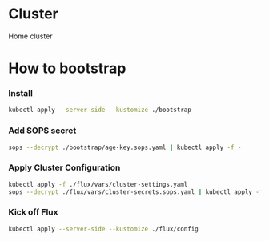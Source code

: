 # Cluster

Home cluster


# How to bootstrap

### Install

```sh
kubectl apply --server-side --kustomize ./bootstrap
```

### Add SOPS secret

```sh
sops --decrypt ./bootstrap/age-key.sops.yaml | kubectl apply -f -
```

### Apply Cluster Configuration

```sh
kubectl apply -f ./flux/vars/cluster-settings.yaml
sops --decrypt ./flux/vars/cluster-secrets.sops.yaml | kubectl apply -f -

```

### Kick off Flux

```sh
kubectl apply --server-side --kustomize ./flux/config
```
